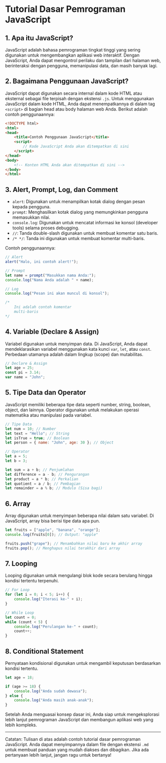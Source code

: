 # Tutorial Dasar Pemrograman JavaScript

## 1. Apa itu JavaScript?
JavaScript adalah bahasa pemrograman tingkat tinggi yang sering digunakan untuk mengembangkan aplikasi web interaktif. Dengan JavaScript, Anda dapat mengontrol perilaku dan tampilan dari halaman web, berinteraksi dengan pengguna, memanipulasi data, dan masih banyak lagi.

## 2. Bagaimana Penggunaan JavaScript?
JavaScript dapat digunakan secara internal dalam kode HTML atau eksternal sebagai file terpisah dengan ekstensi `.js`. Untuk menggunakan JavaScript dalam kode HTML, Anda dapat menempatkannya di dalam tag `<script>` di bagian head atau body halaman web Anda. Berikut adalah contoh penggunaannya:

```html
<!DOCTYPE html>
<html>
<head>
    <title>Contoh Penggunaan JavaScript</title>
    <script>
        // Kode JavaScript Anda akan ditempatkan di sini
    </script>
</head>
<body>
    <!-- Konten HTML Anda akan ditempatkan di sini -->
</body>
</html>
```

## 3. Alert, Prompt, Log, dan Comment
- `alert`: Digunakan untuk menampilkan kotak dialog dengan pesan kepada pengguna.
- `prompt`: Menghasilkan kotak dialog yang memungkinkan pengguna memasukkan nilai.
- `console.log`: Digunakan untuk mencatat informasi ke konsol (developer tools) selama proses debugging.
- `//`: Tanda double-slash digunakan untuk membuat komentar satu baris.
- `/* */`: Tanda ini digunakan untuk membuat komentar multi-baris.

Contoh penggunaannya:

```javascript
// Alert
alert("Halo, ini contoh alert!");

// Prompt
let name = prompt("Masukkan nama Anda:");
console.log("Nama Anda adalah " + name);

// Log
console.log("Pesan ini akan muncul di konsol");

/* 
    Ini adalah contoh komentar
    multi-baris
*/
```

## 4. Variable (Declare & Assign)
Variabel digunakan untuk menyimpan data. Di JavaScript, Anda dapat mendeklarasikan variabel menggunakan kata kunci `var`, `let`, atau `const`. Perbedaan utamanya adalah dalam lingkup (scope) dan mutabilitas.

```javascript
// Declare & Assign
let age = 25;
const pi = 3.14;
var name = "John";
```

## 5. Tipe Data dan Operator
JavaScript memiliki beberapa tipe data seperti number, string, boolean, object, dan lainnya. Operator digunakan untuk melakukan operasi matematika atau manipulasi pada variabel.

```javascript
// Tipe Data
let num = 10; // Number
let text = "Hello"; // String
let isTrue = true; // Boolean
let person = { name: "John", age: 30 }; // Object

// Operator
let a = 5;
let b = 3;

let sum = a + b; // Penjumlahan
let difference = a - b; // Pengurangan
let product = a * b; // Perkalian
let quotient = a / b; // Pembagian
let remainder = a % b; // Modulo (Sisa bagi)
```

## 6. Array
Array digunakan untuk menyimpan beberapa nilai dalam satu variabel. Di JavaScript, array bisa berisi tipe data apa pun.

```javascript
let fruits = ["apple", "banana", "orange"];
console.log(fruits[0]); // Output: "apple"

fruits.push("grape"); // Menambahkan nilai baru ke akhir array
fruits.pop(); // Menghapus nilai terakhir dari array
```

## 7. Looping
Looping digunakan untuk mengulangi blok kode secara berulang hingga kondisi tertentu terpenuhi.

```javascript
// For Loop
for (let i = 0; i < 5; i++) {
    console.log("Iterasi ke-" + i);
}

// While Loop
let count = 0;
while (count < 5) {
    console.log("Perulangan ke-" + count);
    count++;
}
```

## 8. Conditional Statement
Pernyataan kondisional digunakan untuk mengambil keputusan berdasarkan kondisi tertentu.

```javascript
let age = 18;

if (age >= 18) {
    console.log("Anda sudah dewasa");
} else {
    console.log("Anda masih anak-anak");
}
```

Setelah Anda menguasai konsep dasar ini, Anda siap untuk mengeksplorasi lebih lanjut pemrograman JavaScript dan membangun aplikasi web yang lebih kompleks.

---

Catatan: Tulisan di atas adalah contoh tutorial dasar pemrograman JavaScript. Anda dapat menyimpannya dalam file dengan ekstensi `.md` untuk membuat panduan yang mudah diakses dan dibagikan. Jika ada pertanyaan lebih lanjut, jangan ragu untuk bertanya!
